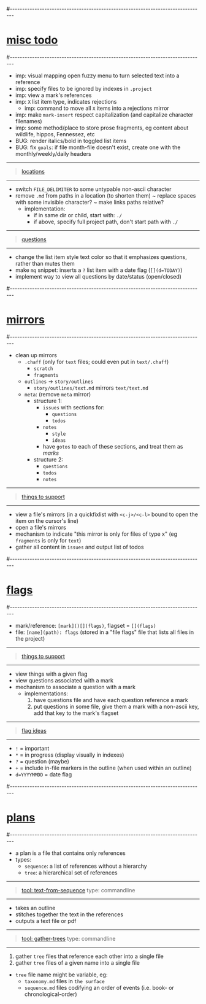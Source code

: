 #-------------------------------------------------------------------------------
# [misc todo]()
#-------------------------------------------------------------------------------
- imp: visual mapping open fuzzy menu to turn selected text into a reference
- imp: specify files to be ignored by indexes in `.project`
- imp: view a mark's references
- imp: `X` list item type, indicates rejections
  - imp: command to move all `X` items into a rejections mirror
- imp: make `mark-insert` respect capitalization (and capitalize character filenames)
- imp: some method/place to store prose fragments, eg content about wildlife, hippos, Fennessez, etc
- BUG: render italics/bold in toggled list items
- BUG: fix `goals`: if file month-file doesn't exist, create one with the monthly/weekly/daily headers

----------------------------------------
> [locations]()
----------------------------------------
- switch `FILE_DELIMITER` to some untypable non-ascii character
- remove `.md` from paths in a location (to shorten them)
~ replace spaces with some invisible character?
~ make links paths relative?
  - implementation:
    - if in same dir or child, start with: `./`
    - if above, specify full project path, don't start path with `./`

----------------------------------------
> [questions]()
----------------------------------------
- change the list item style text color so that it emphasizes questions, rather than mutes them
- make `mq` snippet: inserts a `?` list item with a date flag (`[](d=TODAY)`)
- implement way to view all questions by date/status (open/closed)

#-------------------------------------------------------------------------------
# [mirrors]()
#-------------------------------------------------------------------------------
- clean up mirrors
  - `.chaff` (only for `text` files; could even put in `text/.chaff`)
      - `scratch`
      - `fragments`
  - `outlines` → `story/outlines`
    - `story/outlines/text.md` mirrors `text/text.md`
  - `meta`: (remove `meta` mirror)
    - structure 1:
      - `issues` with sections for:
        - `questions`
        - `todos`
      - `notes`
        - `style`
        - `ideas`
      - have `gotos` to each of these sections, and treat them as _marks_
    - structure 2:
      - `questions`
      - `todos`
      - `notes`

----------------------------------------
> [things to support]()
----------------------------------------
- view a file's mirrors (in a quickfixlist with `<c-j>/<c-l>` bound to open the item on the cursor's line)
- open a file's mirrors
- mechanism to indicate "this mirror is only for files of type x" (eg `fragments` is only for `text`)
- gather all content in `issues` and output list of todos

#-------------------------------------------------------------------------------
# [flags]()
#-------------------------------------------------------------------------------
- mark/reference: `[mark]()[](flags)`, flagset = `[](flags)`
- file: `[name](path): flags` (stored in a "file flags" file that lists all files in the project)

----------------------------------------
> [things to support]()
----------------------------------------
- view things with a given flag
- view questions associated with a mark
- mechanism to associate a question with a mark
  - implementations:
    1. have questions file and have each question reference a mark
    2. put questions in some file, give them a mark with a non-ascii key, add that key to the mark's flagset

----------------------------------------
> [flag ideas]()
----------------------------------------
- `!` = important
- `*` = in progress (display visually in indexes)
- `?` = question (maybe)
- `+` = include in-file markers in the outline (when used within an outline)
- `d=YYYYMMDD` = date flag

#-------------------------------------------------------------------------------
# [plans]()
#-------------------------------------------------------------------------------
- a plan is a file that contains only references
- types:
  - `sequence`: a list of references without a hierarchy
  - `tree`: a hierarchical set of references

----------------------------------------
> [tool: text-from-sequence]()
> type: commandline
----------------------------------------
- takes an outline
- stitches together the text in the references
- outputs a text file or pdf

----------------------------------------
> [tool: gather-trees]()
> type: commandline
----------------------------------------
1. gather `tree` files that reference each other into a single file
2. gather `tree` files of a given name into a single file
  - `tree` file name might be variable, eg:
      - `taxonomy.md` files in `the surface`
      - `sequence.md` files codifying an order of events (i.e. book- or chronological-order)

